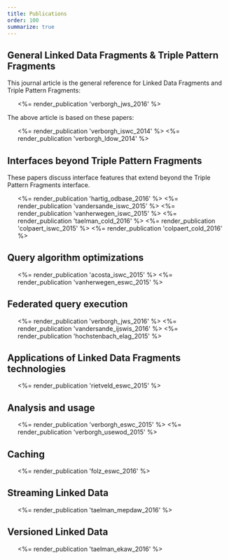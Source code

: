 ```yaml
---
title: Publications
order: 100
summarize: true
---
```


## General Linked Data Fragments & Triple Pattern Fragments
This journal article is the general reference
for Linked Data Fragments and Triple Pattern Fragments:
<ul>
  <%= render_publication 'verborgh_jws_2016' %>
</ul>

The above article is based on these papers:
<ul>
  <%= render_publication 'verborgh_iswc_2014' %>
  <%= render_publication 'verborgh_ldow_2014' %>
</ul>

## Interfaces beyond Triple Pattern Fragments
These papers discuss interface features that extend beyond
the Triple Pattern Fragments interface.

<ul>
  <%= render_publication 'hartig_odbase_2016' %>
  <%= render_publication 'vandersande_iswc_2015' %>
  <%= render_publication 'vanherwegen_iswc_2015' %>
  <%= render_publication 'taelman_cold_2016' %>
  <%= render_publication 'colpaert_iswc_2015' %>
  <%= render_publication 'colpaert_cold_2016' %>
</ul>

## Query algorithm optimizations
<ul>
  <%= render_publication 'acosta_iswc_2015' %>
  <%= render_publication 'vanherwegen_eswc_2015' %>
</ul>

## Federated query execution
<ul>
  <%= render_publication 'verborgh_jws_2016' %>
  <%= render_publication 'vandersande_ijswis_2016' %>
  <%= render_publication 'hochstenbach_elag_2015' %>
</ul>

## Applications of Linked Data Fragments technologies
<ul>
  <%= render_publication 'rietveld_eswc_2015' %>
</ul>

## Analysis and usage
<ul>
  <%= render_publication 'verborgh_eswc_2015' %>
  <%= render_publication 'verborgh_usewod_2015' %>
</ul>

## Caching
<ul>
  <%= render_publication 'folz_eswc_2016' %>
</ul>

## Streaming Linked Data
<ul>
  <%= render_publication 'taelman_mepdaw_2016' %>
</ul>

## Versioned Linked Data
<ul>
  <%= render_publication 'taelman_ekaw_2016' %>
</ul>
